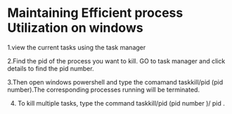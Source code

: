 # Maintaining Efficient process Utilization on windows 
1.view the current tasks using the task manager 

2.Find the pid of the process you want to kill. GO to task manager and click details to find the pid number.

3.Then open windows powershell and type the comamand taskkill/pid (pid number).The corresponding processes running will be terminated.

4. To kill multiple tasks, type the command taskkill/pid (pid number )/ pid .

